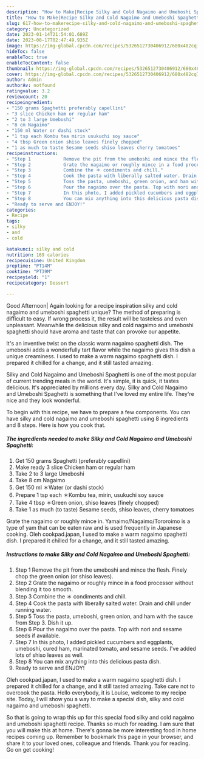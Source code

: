 ```yaml
---
description: "How to Make|Recipe Silky and Cold Nagaimo and Umeboshi Spaghetti {That is Special"
title: "How to Make|Recipe Silky and Cold Nagaimo and Umeboshi Spaghetti {That is Special"
slug: 617-how-to-makerecipe-silky-and-cold-nagaimo-and-umeboshi-spaghetti-that-is-special
category: Uncategorized
date: 2023-01-14T21:54:01.689Z
date: 2023-08-17T02:47:49.935Z
image: https://img-global.cpcdn.com/recipes/5326512730406912/680x482cq70/silky-and-cold-nagaimo-and-umeboshi-spaghetti-recipe-main-photo.jpg
hideToc: false
enableToc: true
enableTocContent: false
thumbnail: https://img-global.cpcdn.com/recipes/5326512730406912/680x482cq70/silky-and-cold-nagaimo-and-umeboshi-spaghetti-recipe-main-photo.jpg
cover: https://img-global.cpcdn.com/recipes/5326512730406912/680x482cq70/silky-and-cold-nagaimo-and-umeboshi-spaghetti-recipe-main-photo.jpg
author: Admin
authorAv: notfound
ratingvalue: 3.2
reviewcount: 20
recipeingredient:
- "150 grams Spaghetti preferably capellini"
- "3 slice Chicken ham or regular ham"
- "2 to 3 large Umeboshi"
- "8 cm Nagaimo"
- "150 ml Water or dashi stock"
- "1 tsp each Kombu tea mirin usukuchi soy sauce"
- "4 tbsp Green onion shiso leaves finely chopped"
- "1 as much to taste Sesame seeds shiso leaves cherry tomatoes"
recipeinstructions:
- "Step 1            Remove the pit from the umeboshi and mince the flesh. Finely chop the green onion (or shiso leaves)."
- "Step 2            Grate the nagaimo or roughly mince in a food processor without blending it too smooth."
- "Step 3            Combine the ＊ condiments and chill."
- "Step 4            Cook the pasta with liberally salted water. Drain and chill under running water."
- "Step 5            Toss the pasta, umeboshi, green onion, and ham with the sauce from Step 3. Dish it up."
- "Step 6            Pour the nagaimo over the pasta. Top with nori and sesame seeds if available."
- "Step 7            In this photo, I added pickled cucumbers and eggplants, umeboshi, cured ham, marinated tomato, and sesame seeds. I&#39;ve added lots of shiso leaves as well."
- "Step 8            You can mix anything into this delicious pasta dish."
- "Ready to serve and ENJOY!"
categories:
- Recipe
tags:
- silky
- and
- cold

katakunci: silky and cold 
nutrition: 169 calories
recipecuisine: United Kingdom
preptime: "PT14M"
cooktime: "PT39M"
recipeyield: "1"
recipecategory: Dessert

---
```



Good Afternoon| Again looking for a recipe inspiration silky and cold nagaimo and umeboshi spaghetti unique? The method of preparing is difficult to easy. If wrong process it, the result will be tasteless and even unpleasant. Meanwhile the delicious silky and cold nagaimo and umeboshi spaghetti should have aroma and taste that can provoke our appetite.





It&#39;s an inventive twist on the classic warm nagaimo spaghetti dish. The umeboshi adds a wonderfully tart flavor while the nagaimo gives this dish a unique creaminess. I used to make a warm nagaimo spaghetti dish. I prepared it chilled for a change, and it still tasted amazing.

Silky and Cold Nagaimo and Umeboshi Spaghetti is one of the most popular of current trending meals in the world. It's simple, it is quick, it tastes delicious. It's appreciated by millions every day. Silky and Cold Nagaimo and Umeboshi Spaghetti is something that I've loved my entire life. They're nice and they look wonderful.


To begin with this recipe, we have to prepare a few components. You can have silky and cold nagaimo and umeboshi spaghetti using 8 ingredients and 8 steps. Here is how you cook that.

<!--inarticleads1-->

##### The ingredients needed to make Silky and Cold Nagaimo and Umeboshi Spaghetti:

1. Get 150 grams Spaghetti (preferably capellini)
1. Make ready 3 slice Chicken ham or regular ham
1. Take 2 to 3 large Umeboshi
1. Take 8 cm Nagaimo
1. Get 150 ml ＊Water (or dashi stock)
1. Prepare 1 tsp each ＊Kombu tea, mirin, usukuchi soy sauce
1. Take 4 tbsp ＊Green onion, shiso leaves (finely chopped)
1. Take 1 as much (to taste) Sesame seeds, shiso leaves, cherry tomatoes


Grate the nagaimo or roughly mince in. Yamaimo/Nagaimo/Tororoimo is a type of yam that can be eaten raw and is used frequently in Japanese cooking. Oleh cookpad.japan, I used to make a warm nagaimo spaghetti dish. I prepared it chilled for a change, and it still tasted amazing. 

<!--inarticleads2-->

##### Instructions to make Silky and Cold Nagaimo and Umeboshi Spaghetti:

1. Step 1            Remove the pit from the umeboshi and mince the flesh. Finely chop the green onion (or shiso leaves).
1. Step 2            Grate the nagaimo or roughly mince in a food processor without blending it too smooth.
1. Step 3            Combine the ＊ condiments and chill.
1. Step 4            Cook the pasta with liberally salted water. Drain and chill under running water.
1. Step 5            Toss the pasta, umeboshi, green onion, and ham with the sauce from Step 3. Dish it up.
1. Step 6            Pour the nagaimo over the pasta. Top with nori and sesame seeds if available.
1. Step 7            In this photo, I added pickled cucumbers and eggplants, umeboshi, cured ham, marinated tomato, and sesame seeds. I&#39;ve added lots of shiso leaves as well.
1. Step 8            You can mix anything into this delicious pasta dish.
1. Ready to serve and ENJOY!

Oleh cookpad.japan, I used to make a warm nagaimo spaghetti dish. I prepared it chilled for a change, and it still tasted amazing. Take care not to overcook the pasta. Hello everybody, it is Louise, welcome to my recipe site. Today, I will show you a way to make a special dish, silky and cold nagaimo and umeboshi spaghetti. 

So that is going to wrap this up for this special food silky and cold nagaimo and umeboshi spaghetti recipe. Thanks so much for reading. I am sure that you will make this at home. There's gonna be more interesting food in home recipes coming up. Remember to bookmark this page in your browser, and share it to your loved ones, colleague and friends. Thank you for reading. Go on get cooking!
